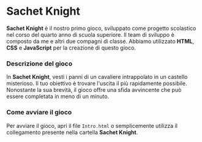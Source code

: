 # Sachet Knight

**Sachet Knight** è il nostro primo gioco, sviluppato come progetto scolastico nel corso del quarto anno di scuola superiore. Il team di sviluppo è composto da me e altri due compagni di classe. Abbiamo utilizzato **HTML**, **CSS** e **JavaScript** per la creazione di questo gioco.

### Descrizione del gioco

In **Sachet Knight**, vesti i panni di un cavaliere intrappolato in un castello misterioso. Il tuo obiettivo è trovare l'uscita il più rapidamente possibile. Nonostante la sua brevità, il gioco offre una sfida avvincente che può essere completata in meno di un minuto.

### Come avviare il gioco

Per avviare il gioco, apri il file `Intro.html` o semplicemente utilizza il collegamento presente nella cartella **Sachet Knight**.
